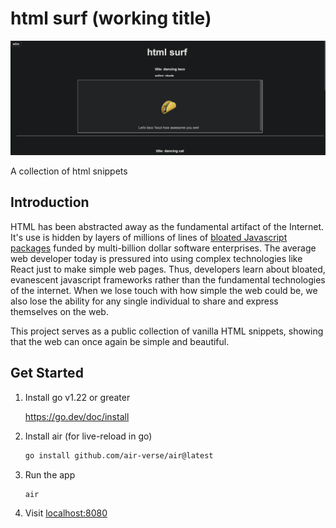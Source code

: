 # html surf (working title)

![screenshot](./screenshot.png)

A collection of html snippets

## Introduction

HTML has been abstracted away as the fundamental artifact of the Internet.
It's use is hidden by layers of millions of lines of [bloated Javascript packages](https://tonsky.me/blog/js-bloat/) funded by multi-billion dollar software enterprises.
The average web developer today is pressured into using complex technologies like React just to make simple web pages.
Thus, developers learn about bloated, evanescent javascript frameworks rather than the fundamental technologies of the internet.
When we lose touch with how simple the web could be, we also lose the ability for any single individual to share and express themselves on the web.

This project serves as a public collection of vanilla HTML snippets, showing that the web can once again be simple and beautiful.

## Get Started

1. Install go v1.22 or greater

   <https://go.dev/doc/install>

2. Install air (for live-reload in go)

   ```sh
   go install github.com/air-verse/air@latest
   ```

3. Run the app

   ```sh
   air
   ```

4. Visit <localhost:8080>
